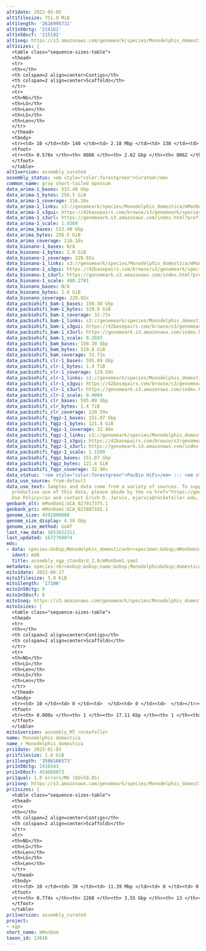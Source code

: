 ```yaml
---
alt1date: 2022-05-05
alt1filesize: 751.9 MiB
alt1length: '2616995731'
alt1n50ctg: '214162'
alt1n50scf: '215192'
alt1seq: https://s3.amazonaws.com/genomeark/species/Monodelphis_domestica/mMonDom1/assembly_curated/mMonDom1.alt.cur.20220505.fasta.gz
alt1sizes: |
  <table class="sequence-sizes-table">
  <thead>
  <tr>
  <th></th>
  <th colspan=2 align=center>Contigs</th>
  <th colspan=2 align=center>Scaffolds</th>
  </tr>
  <tr>
  <th>NG</th>
  <th>LG</th>
  <th>Len</th>
  <th>LG</th>
  <th>Len</th>
  </tr>
  </thead>
  <tbody>
  <tr><td> 10 </td><td> 140 </td><td> 2.18 Mbp </td><td> 138 </td><td> 2.21 Mbp </td></tr><tr><td> 20 </td><td> 417 </td><td> 1.30 Mbp </td><td> 412 </td><td> 1.32 Mbp </td></tr><tr><td> 30 </td><td> 864 </td><td> 0.83 Mbp </td><td> 854 </td><td> 0.84 Mbp </td></tr><tr><td> 40 </td><td> 1565 </td><td> 0.51 Mbp </td><td> 1549 </td><td> 0.51 Mbp </td></tr><tr style="background-color:#cccccc;"><td> 50 </td><td> 2925 </td><td> 214.16 Kbp </td><td> 2902 </td><td> 215.19 Kbp </td></tr><tr><td> 60 </td><td> 0 </td><td>  </td><td> 0 </td><td>  </td></tr><tr><td> 70 </td><td> 0 </td><td>  </td><td> 0 </td><td>  </td></tr><tr><td> 80 </td><td> 0 </td><td>  </td><td> 0 </td><td>  </td></tr><tr><td> 90 </td><td> 0 </td><td>  </td><td> 0 </td><td>  </td></tr><tr><td> 100 </td><td> 0 </td><td>  </td><td> 0 </td><td>  </td></tr></tbody>
  <tfoot>
  <tr><th> 0.570x </th><th> 8086 </th><th> 2.62 Gbp </th><th> 8062 </th><th> 2.62 Gbp </th></tr>
  </tfoot>
  </table>
alt1version: assembly_curated
assembly_status: <em style="color:forestgreen">Curated</em>
common_name: gray short-tailed opossum
data_arima-1_bases: 533.40 Gbp
data_arima-1_bytes: 256.5 GiB
data_arima-1_coverage: 116.16x
data_arima-1_links: s3://genomeark/species/Monodelphis_domestica/mMonDom1/genomic_data/arima/<br>
data_arima-1_s3gui: https://42basepairs.com/browse/s3/genomeark/species/Monodelphis_domestica/mMonDom1/genomic_data/arima/
data_arima-1_s3url: https://genomeark.s3.amazonaws.com/index.html?prefix=species/Monodelphis_domestica/mMonDom1/genomic_data/arima/
data_arima-1_scale: 1.9369
data_arima_bases: 533.40 Gbp
data_arima_bytes: 256.5 GiB
data_arima_coverage: 116.16x
data_bionano-1_bases: N/A
data_bionano-1_bytes: 2.0 GiB
data_bionano-1_coverage: 229.92x
data_bionano-1_links: s3://genomeark/species/Monodelphis_domestica/mMonDom1/genomic_data/bionano/<br>
data_bionano-1_s3gui: https://42basepairs.com/browse/s3/genomeark/species/Monodelphis_domestica/mMonDom1/genomic_data/bionano/
data_bionano-1_s3url: https://genomeark.s3.amazonaws.com/index.html?prefix=species/Monodelphis_domestica/mMonDom1/genomic_data/bionano/
data_bionano-1_scale: 488.2781
data_bionano_bases: N/A
data_bionano_bytes: 2.0 GiB
data_bionano_coverage: 229.92x
data_pacbiohifi_bam-1_bases: 150.30 Gbp
data_pacbiohifi_bam-1_bytes: 519.8 GiB
data_pacbiohifi_bam-1_coverage: 32.73x
data_pacbiohifi_bam-1_links: s3://genomeark/species/Monodelphis_domestica/mMonDom1/genomic_data/pacbio_hifi/<br>
data_pacbiohifi_bam-1_s3gui: https://42basepairs.com/browse/s3/genomeark/species/Monodelphis_domestica/mMonDom1/genomic_data/pacbio_hifi/
data_pacbiohifi_bam-1_s3url: https://genomeark.s3.amazonaws.com/index.html?prefix=species/Monodelphis_domestica/mMonDom1/genomic_data/pacbio_hifi/
data_pacbiohifi_bam-1_scale: 0.2693
data_pacbiohifi_bam_bases: 150.30 Gbp
data_pacbiohifi_bam_bytes: 519.8 GiB
data_pacbiohifi_bam_coverage: 32.73x
data_pacbiohifi_clr-1_bases: 595.09 Gbp
data_pacbiohifi_clr-1_bytes: 1.4 TiB
data_pacbiohifi_clr-1_coverage: 129.59x
data_pacbiohifi_clr-1_links: s3://genomeark/species/Monodelphis_domestica/mMonDom1/genomic_data/pacbio_hifi/<br>
data_pacbiohifi_clr-1_s3gui: https://42basepairs.com/browse/s3/genomeark/species/Monodelphis_domestica/mMonDom1/genomic_data/pacbio_hifi/
data_pacbiohifi_clr-1_s3url: https://genomeark.s3.amazonaws.com/index.html?prefix=species/Monodelphis_domestica/mMonDom1/genomic_data/pacbio_hifi/
data_pacbiohifi_clr-1_scale: 0.4004
data_pacbiohifi_clr_bases: 595.09 Gbp
data_pacbiohifi_clr_bytes: 1.4 TiB
data_pacbiohifi_clr_coverage: 129.59x
data_pacbiohifi_fqgz-1_bases: 151.07 Gbp
data_pacbiohifi_fqgz-1_bytes: 121.4 GiB
data_pacbiohifi_fqgz-1_coverage: 32.90x
data_pacbiohifi_fqgz-1_links: s3://genomeark/species/Monodelphis_domestica/mMonDom1/genomic_data/pacbio_hifi/<br>
data_pacbiohifi_fqgz-1_s3gui: https://42basepairs.com/browse/s3/genomeark/species/Monodelphis_domestica/mMonDom1/genomic_data/pacbio_hifi/
data_pacbiohifi_fqgz-1_s3url: https://genomeark.s3.amazonaws.com/index.html?prefix=species/Monodelphis_domestica/mMonDom1/genomic_data/pacbio_hifi/
data_pacbiohifi_fqgz-1_scale: 1.1589
data_pacbiohifi_fqgz_bases: 151.07 Gbp
data_pacbiohifi_fqgz_bytes: 121.4 GiB
data_pacbiohifi_fqgz_coverage: 32.90x
data_status: '<em style="color:forestgreen">PacBio HiFi</em> ::: <em style="color:forestgreen">Arima</em>'
data_use_source: from-default
data_use_text: Samples and data come from a variety of sources. To support fair and
  productive use of this data, please abide by the <a href="https://genome10k.soe.ucsc.edu/data-use-policies/">Data
  Use Policy</a> and contact Erich D. Jarvis, ejarvis@rockefeller.edu, with any questions.
genbank_alt: mMonDom1:GCA_027917375.1
genbank_pri: mMonDom1:GCA_027887165.1
genome_size: 4592000000
genome_size_display: 4.59 Gbp
genome_size_method: GoAT
last_raw_data: 1651622311
last_updated: 1672769874
mds:
- data: species:&nbsp;Monodelphis_domestica<br>specimen:&nbsp;mMonDom1<br>projects:<br>-vgp<br>primary:<br>s3://genomeark/species/Monodelphis_domestica/mMonDom1/assembly_vgp_standard_2.0/https://genomeark.s3.amazonaws.com/species/Monodelphis_domestica/mMonDom1/assembly_vgp_standard_2.0/mMonDom1.pri.asm.20220212.fasta.gz<br>haplotigs:<br>s3://genomeark/species/Monodelphis_domestica/mMonDom1/assembly_vgp_standard_2.0/mMonDom1.alt.asm.20211231.fasta.gz<br>hic_bam:<br>s3://genomeark/species/Monodelphis_domestica/mMonDom1/assembly_vgp_standard_2.0/evaluation/pretext/s2/mMonDom1_s2.bam<br>pretext:<br>s3://genomeark/species/Monodelphis_domestica/mMonDom1/assembly_vgp_standard_2.0/evaluation/pretext/s2/mMonDom1_heatmap.pretext<br>kmer_spectra_img:<br>s3://genomeark/species/Monodelphis_domestica/mMonDom1/assembly_vgp_standard_2.0/evaluation/merqury/p/mMonDom1_png/<br>pipeline:<br>&nbsp;&nbsp;-&nbsp;hifiasm&nbsp;(0.15.4+galaxy)<br>&nbsp;&nbsp;-&nbsp;purge_dups&nbsp;(1.2.5+galaxy3)<br>&nbsp;&nbsp;-&nbsp;bionano_solve&nbsp;(3.6.1+galaxy2)<br>&nbsp;&nbsp;-&nbsp;salsa&nbsp;(2.3+galaxy0)<br>
  ident: md6
  title: assembly_vgp_standard_2.0/mMonDom1.yaml
metadata: species:<br>&nbsp;&nbsp;name:&nbsp;Monodelphis&nbsp;domestica<br>&nbsp;&nbsp;individuals:<br>&nbsp;&nbsp;-&nbsp;short_name:&nbsp;mMonDom1<br>&nbsp;&nbsp;short_name:&nbsp;mMonDom<br>&nbsp;&nbsp;taxon_id:&nbsp;13616<br>&nbsp;&nbsp;common_name:&nbsp;gray&nbsp;short-tailed&nbsp;opossum<br>&nbsp;&nbsp;genome_size:&nbsp;4592000000<br>&nbsp;&nbsp;genome_size_method:&nbsp;GoAT<br>&nbsp;&nbsp;order:<br>&nbsp;&nbsp;&nbsp;&nbsp;name:&nbsp;Didelphimorphia<br>&nbsp;&nbsp;family:<br>&nbsp;&nbsp;&nbsp;&nbsp;name:&nbsp;Didelphidae<br>&nbsp;&nbsp;project:&nbsp;[&nbsp;vgp&nbsp;]<br>
mito1date: 2022-06-17
mito1filesize: 5.0 KiB
mito1length: '17106'
mito1n50ctg: 0
mito1n50scf: 0
mito1seq: https://s3.amazonaws.com/genomeark/species/Monodelphis_domestica/mMonDom1/assembly_MT_rockefeller/mMonDom1.MT.20220617.fasta.gz
mito1sizes: |
  <table class="sequence-sizes-table">
  <thead>
  <tr>
  <th></th>
  <th colspan=2 align=center>Contigs</th>
  <th colspan=2 align=center>Scaffolds</th>
  </tr>
  <tr>
  <th>NG</th>
  <th>LG</th>
  <th>Len</th>
  <th>LG</th>
  <th>Len</th>
  </tr>
  </thead>
  <tbody>
  <tr><td> 10 </td><td> 0 </td><td>  </td><td> 0 </td><td>  </td></tr><tr><td> 20 </td><td> 0 </td><td>  </td><td> 0 </td><td>  </td></tr><tr><td> 30 </td><td> 0 </td><td>  </td><td> 0 </td><td>  </td></tr><tr><td> 40 </td><td> 0 </td><td>  </td><td> 0 </td><td>  </td></tr><tr style="background-color:#cccccc;"><td> 50 </td><td> 0 </td><td style="background-color:#ff8888;">  </td><td> 0 </td><td style="background-color:#ff8888;">  </td></tr><tr><td> 60 </td><td> 0 </td><td>  </td><td> 0 </td><td>  </td></tr><tr><td> 70 </td><td> 0 </td><td>  </td><td> 0 </td><td>  </td></tr><tr><td> 80 </td><td> 0 </td><td>  </td><td> 0 </td><td>  </td></tr><tr><td> 90 </td><td> 0 </td><td>  </td><td> 0 </td><td>  </td></tr><tr><td> 100 </td><td> 0 </td><td>  </td><td> 0 </td><td>  </td></tr></tbody>
  <tfoot>
  <tr><th> 0.000x </th><th> 1 </th><th> 17.11 Kbp </th><th> 1 </th><th> 17.11 Kbp </th></tr>
  </tfoot>
  </table>
mito1version: assembly_MT_rockefeller
name: Monodelphis domestica
name_: Monodelphis_domestica
pri1date: 2023-01-03
pri1filesize: 1.0 GiB
pri1length: '3586166573'
pri1n50ctg: 2416543
pri1n50scf: 454668073
pri1qual: 1.0 errors/Mb (QV=59.85)
pri1seq: https://s3.amazonaws.com/genomeark/species/Monodelphis_domestica/mMonDom1/assembly_curated/mMonDom1.pri.cur.20230103.fasta.gz
pri1sizes: |
  <table class="sequence-sizes-table">
  <thead>
  <tr>
  <th></th>
  <th colspan=2 align=center>Contigs</th>
  <th colspan=2 align=center>Scaffolds</th>
  </tr>
  <tr>
  <th>NG</th>
  <th>LG</th>
  <th>Len</th>
  <th>LG</th>
  <th>Len</th>
  </tr>
  </thead>
  <tbody>
  <tr><td> 10 </td><td> 30 </td><td> 11.39 Mbp </td><td> 0 </td><td> 0.76 Gbp </td></tr><tr><td> 20 </td><td> 82 </td><td> 7.21 Mbp </td><td> 1 </td><td> 0.54 Gbp </td></tr><tr><td> 30 </td><td> 155 </td><td> 5.37 Mbp </td><td> 2 </td><td> 0.54 Gbp </td></tr><tr><td> 40 </td><td> 258 </td><td> 3.72 Mbp </td><td> 2 </td><td> 0.54 Gbp </td></tr><tr style="background-color:#cccccc;"><td> 50 </td><td> 413 </td><td style="background-color:#88ff88;"> 2.42 Mbp </td><td> 3 </td><td style="background-color:#88ff88;"> 454.67 Mbp </td></tr><tr><td> 60 </td><td> 658 </td><td> 1.47 Mbp </td><td> 5 </td><td> 311.08 Mbp </td></tr><tr><td> 70 </td><td> 1105 </td><td> 0.68 Mbp </td><td> 6 </td><td> 293.77 Mbp </td></tr><tr><td> 80 </td><td> 0 </td><td>  </td><td> 0 </td><td>  </td></tr><tr><td> 90 </td><td> 0 </td><td>  </td><td> 0 </td><td>  </td></tr><tr><td> 100 </td><td> 0 </td><td>  </td><td> 0 </td><td>  </td></tr></tbody>
  <tfoot>
  <tr><th> 0.774x </th><th> 2268 </th><th> 3.55 Gbp </th><th> 13 </th><th> 3.59 Gbp </th></tr>
  </tfoot>
  </table>
pri1version: assembly_curated
project:
- vgp
short_name: mMonDom
taxon_id: 13616
---
```

